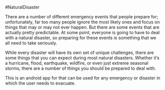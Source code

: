 #NaturalDisaster

 There are a number of different emergency events that people prepare for; unfortunately, far too many people ignore the most likely ones and focus on things that may or may not ever happen. But there are some events that are actually pretty predictable. At some point, everyone is going to have to deal with a natural disaster, so preparing for these events is something that we all need to take seriously.

While every disaster will have its own set of unique challenges, there are some things that you can expect during most natural disasters. Whether it’s a hurricane, flood, earthquake, wildfire, or even just extreme seasonal storms, there are a number of things you should be prepared to deal with.

This is an android app for that can be used for any emergency or disaster in which the user needs to evacuate.
